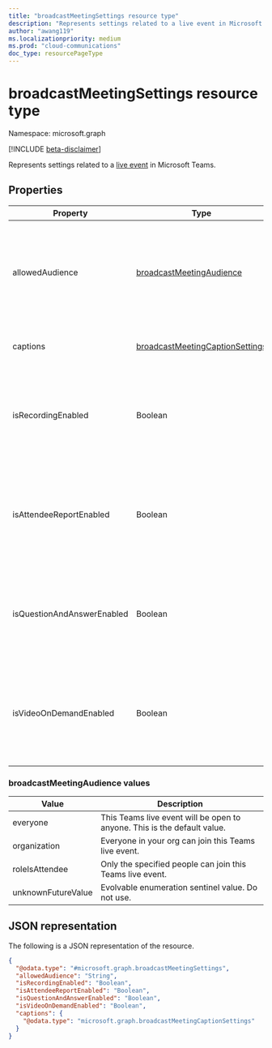 ```yaml
---
title: "broadcastMeetingSettings resource type"
description: "Represents settings related to a live event in Microsoft Teams."
author: "awang119"
ms.localizationpriority: medium
ms.prod: "cloud-communications"
doc_type: resourcePageType
---
```


# broadcastMeetingSettings resource type

Namespace: microsoft.graph

[!INCLUDE [beta-disclaimer](../../includes/beta-disclaimer.md)]

Represents settings related to a [live event](/microsoftteams/teams-live-events/what-are-teams-live-events) in Microsoft Teams.

## Properties

| Property                   | Type                     | Description                                                                     |
| -------------------------- | ------------------------ | ------------------------------------------------------------------------------- |
| allowedAudience            | [broadcastMeetingAudience](#broadcastmeetingaudience-values) | Defines who can join the Teams live event. Possible values are listed in the following table. |
| captions | [broadcastMeetingCaptionSettings](../resources/broadcastmeetingcaptionsettings.md) | Caption settings of a Teams live event. |
| isRecordingEnabled         | Boolean                  | Indicates whether recording is enabled for this Teams live event. Default value is `false`.          |
| isAttendeeReportEnabled    | Boolean                  | Indicates whether attendee report is enabled for this Teams live event. Default value is `false`.    |
| isQuestionAndAnswerEnabled | Boolean                  | Indicates whether Q&A is enabled for this Teams live event. Default value is `false`.                |
| isVideoOnDemandEnabled     | Boolean                  | Indicates whether video on demand is enabled for this Teams live event. Default value is `false`.    |

### broadcastMeetingAudience values

| Value              | Description                                                       |
| ------------------ | ----------------------------------------------------------------- |
| everyone           | This Teams live event will be open to anyone. This is the default value. |
| organization       | Everyone in your org can join this Teams live event.                     |
| roleIsAttendee     | Only the specified people can join this Teams live event.                |
| unknownFutureValue | Evolvable enumeration sentinel value. Do not use.  |

## JSON representation

The following is a JSON representation of the resource.

<!-- {
  "blockType": "resource",
  "@odata.type": "microsoft.graph.broadcastMeetingSettings"
}-->
```json
{
  "@odata.type": "#microsoft.graph.broadcastMeetingSettings",
  "allowedAudience": "String",
  "isRecordingEnabled": "Boolean",
  "isAttendeeReportEnabled": "Boolean",
  "isQuestionAndAnswerEnabled": "Boolean",
  "isVideoOnDemandEnabled": "Boolean",
  "captions": {
    "@odata.type": "microsoft.graph.broadcastMeetingCaptionSettings"
  }
}
```

<!-- uuid: 8fcb5dbc-d5aa-4681-8e31-b001d5168d79
2015-10-25 14:57:30 UTC -->
<!--
{
  "type": "#page.annotation",
  "description": "broadcastSettings resource",
  "keywords": "",
  "section": "documentation",
  "tocPath": "",
  "suppressions": []
}
-->
